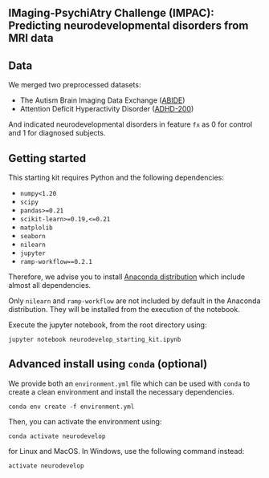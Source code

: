 ## IMaging-PsychiAtry Challenge (IMPAC): Predicting neurodevelopmental disorders from MRI data

## Data
We merged two preprocessed datasets:
* The Autism Brain Imaging Data Exchange ([ABIDE](http://fcon_1000.projects.nitrc.org/indi/abide/)) 
* Attention Deficit Hyperactivity Disorder ([ADHD-200](http://fcon_1000.projects.nitrc.org/indi/adhd200/)) 

And indicated neurodevelopmental disorders in feature `fx` as 0 for control and 1 for diagnosed subjects. 

## Getting started

This starting kit requires Python and the following dependencies:

* `numpy<1.20`
* `scipy`
* `pandas>=0.21`
* `scikit-learn>=0.19,<=0.21`
* `matplolib`
* `seaborn`
* `nilearn`
* `jupyter`
* `ramp-workflow==0.2.1`

Therefore, we advise you to install [Anaconda
distribution](https://www.anaconda.com/download/) which include almost all
dependencies.

Only `nilearn` and `ramp-workflow` are not included by default in the Anaconda
distribution. They will be installed from the execution of the notebook.

Execute the jupyter notebook, from the root directory using:

```
jupyter notebook neurodevelop_starting_kit.ipynb
```


## Advanced install using `conda` (optional)

We provide both an `environment.yml` file which can be used with `conda` to
create a clean environment and install the necessary dependencies.

```
conda env create -f environment.yml
```

Then, you can activate the environment using:

```
conda activate neurodevelop
```

for Linux and MacOS. In Windows, use the following command instead:

```
activate neurodevelop
```
